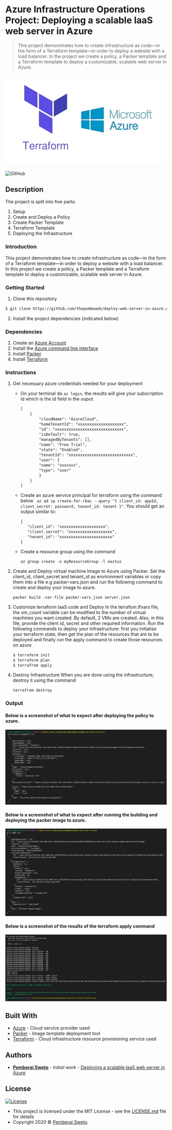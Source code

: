 ﻿# Azure Infrastructure Operations Project: Deploying a scalable IaaS web server in Azure

> This project demonstrates how to create infrastructure as code—in the form of a Terraform template—in order to deploy a website with a load balancer. In the project we create a policy, a Packer template and a Terraform template to deploy a customizable, scalable web server in Azure.

![](terraform-with-microsoft-azure.jpg)

![GitHub](https://img.shields.io/github/license/mashape/apistatus.svg)

## Description

The project is split into five parts:
1. Setup
2. Create and Deploy a Policy
3. Create Packer Template
4. Terraform Template
5. Deploying the Infrastructure

### Introduction
This project demonstrates how to create infrastructure as code—in the form of a Terraform template—in order to deploy a website with a load balancer. In this project we create a policy, a Packer template and a Terraform template to deploy a customizable, scalable web server in Azure.

### Getting Started
1. Clone this repository
```sh
$ git clone https://github.com/thepembeweb/deploy-web-server-in-azure.git
```
2. Install the project dependencies (indicated below)

### Dependencies
1. Create an [Azure Account](https://portal.azure.com) 
2. Install the [Azure command line interface](https://docs.microsoft.com/en-us/cli/azure/install-azure-cli?view=azure-cli-latest)
3. Install [Packer](https://www.packer.io/downloads)
4. Install [Terraform](https://www.terraform.io/downloads.html)

### Instructions
1. Get necessary azure credentials needed for your deployment
    - On your terminal do `az login`, the results will give your subscription id which is the id field in the ouput.
        ```
        [
            {
                "cloudName": "AzureCloud",
                "homeTenantId": "xxxxxxxxxxxxxxxxxxxx",
                "id": "xxxxxxxxxxxxxxxxxxxxxxxxxxxxxx",
                "isDefault": true,
                "managedByTenants": [],
                "name": "Free Trial",
                "state": "Enabled",
                "tenantId": "xxxxxxxxxxxxxxxxxxxxxxxxxxxx",
                "user": {
                "name": "xxxxxxx",
                "type": "user"
                }
            }
        ]

        ```
    - Create an azure service principal for terraform using the command below 
        ` az ad sp create-for-rbac --query "{ client_id: appId, client_secret: password, tenant_id: tenant }"`. You should get an output similar to:
         ```
        {
            "client_id": "xxxxxxxxxxxxxxxxxxxx",
            "client_secret": "xxxxxxxxxxxxxxxxxxx",
            "tenant_id": "xxxxxxxxxxxxxxxxxxxxxxx"
        }

        ```

    - Create a resource group using the command
        ```
        az group create -n myResourceGroup -l eastus

        ```
 2. Create and Deploy virtual machine Image to Azure using Packer.
    Set the client_id, client_secret and tenant_id as environment variables or copy them into a file e.g packer-vars.json and run the following command to create and deploy your image to azure.
    
        packer build -var-file packer-vars.json server.json
        
 3. Customize terraform IaaS code and Deploy
    In the terrafom.tfvars file, the vm_count variable can be modified to the number of virtual machines you want created. By default, 2 VMs are created.
    Also, in this file, provide the client id, secret and other required information.
    Run the following commands to deploy your infrastructure:
    first you initialise your terraform state, then get the plan of the resources that are to be deployed and finally run the apply command to create those resources on azure
       
        $ terraform init
        $ terraform plan 
        $ terrafrom apply
        
 4. Destroy Infrastructure
    When you are done using the infrastructure, destroy it using the command
      
        terrafrom destroy     
    
### Output
#### Below is a screenshot of what to expect after deploying the policy to azure.
![alt packer image in azure](Screenshots/1-deploy-a-policy.png)

#### Below is a screenshot of what to expect after running the building and deploying the packer image to azure.
![alt packer image in azure](Screenshots/2-packer-image.png)

#### Below is a screenshot of the results of the terraform apply command
![alt resources provisioned](Screenshots/3-terraform-apply-completed.png)


## Built With

* [Azure](https://portal.azure.com/) - Cloud service provider used
* [Packer](https://www.packer.io/downloads) - Image template deployment tool
* [Terraform](https://www.terraform.io/) - Cloud infrastructure resource provisioning service used

## Authors

* **[Pemberai Sweto](https://github.com/thepembeweb)** - *Initial work* - [Deploying a scalable IaaS web server in Azure](https://github.com/thepembeweb/deploy-web-server-in-azure)

## License

[![License](http://img.shields.io/:license-mit-green.svg?style=flat-square)](http://badges.mit-license.org)

- This project is licensed under the MIT License - see the [LICENSE.md](LICENSE.md) file for details
- Copyright 2020 © [Pemberai Sweto](https://github.com/thepembeweb).

